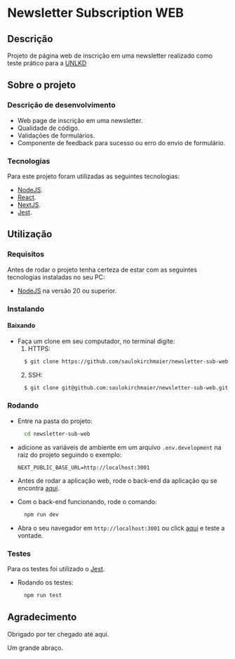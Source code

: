 # Newsletter Subscription WEB

## Descrição

Projeto de página web de inscrição em uma newsletter realizado como teste prático para a [UNLKD](https://unlkd.co)

## Sobre o projeto

### Descrição de desenvolvimento

- Web page de inscrição em uma newsletter.
- Qualidade de código.
- Validações de formulários.
- Componente de feedback para sucesso ou erro do envio de formulário.

### Tecnologias

Para este projeto foram utilizadas as seguintes tecnologias:

- [NodeJS](https://nodejs.org/pt).
- [React](https://react.dev/).
- [NextJS](https://nextjs.org/).
- [Jest](https://jestjs.io/pt-BR/).

## Utilização

### Requisitos

Antes de rodar o projeto tenha certeza de estar com as seguintes tecnologias instaladas no seu PC:

- [NodeJS](https://nodejs.org/pt) na versão 20 ou superior.

### Instalando

#### Baixando

- Faça um clone em seu computador, no terminal digite:
  1. HTTPS:
  ```bash
    $ git clone https://github.com/saulokirchmaier/newsletter-sub-web.git
  ```
  2. SSH:
  ```bash
    $ git clone git@github.com:saulokirchmaier/newsletter-sub-web.git
  ```

### Rodando

- Entre na pasta do projeto:
  ```bash
    cd newsletter-sub-web
  ```
- adicione as variáveis de ambiente em um arquivo `.env.development` na raiz do projeto seguindo o exemplo:

  ```
  NEXT_PUBLIC_BASE_URL=http://localhost:3001
  ```

- Antes de rodar a aplicação web, rode o back-end da aplicação qu se encontra [aqui](https://github.com/saulokirchmaier/newsletter-sub-backend).

- Com o back-end funcionando, rode o comando:
  ```bash
    npm run dev
  ```
- Abra o seu navegador em `http://localhost:3001` ou click [aqui](http://localhost:3001) e teste a vontade.

### Testes

Para os testes foi utilizado o [Jest](https://jestjs.io/pt-BR/).

- Rodando os testes:
  ```bash
    npm run test
  ```

## Agradecimento

Obrigado por ter chegado até aqui.

Um grande abraço.
